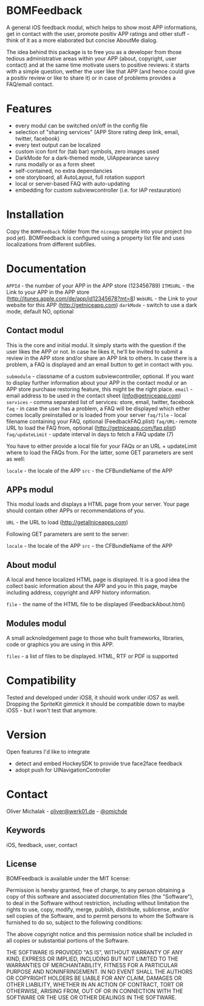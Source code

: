# BOMFeedback

A general iOS feedback modul, which helps to show most APP informations, get in contact with the user, promote positiv APP ratings and other stuff - think of it as a more elaborated but concise AboutMe dialog.

The idea behind this package is to free you as a developer from those tedious administrative areas within your APP (about, copyright, user contact) and at the same time motivate users to positive reviews: it starts with a simple question, wether the user like that APP (and hence could give a positiv review or like to share it) or in case of problems provides a FAQ/email contact.

# Features

- every modul can be switched on/off in the config file
- selection of "sharing services" (APP Store rating deep link, email, twitter, facebook)
- every text output can be localized
- custom icon font for (tab bar) symbols, zero images used
- DarkMode for a dark-themed mode, UIAppearance savvy
- runs modally or as a form sheet
- self-contained, no extra dependancies
- one storyboard, all AutoLayout, full rotation support
- local or server-based FAQ with auto-updating
- embedding for custom subviewcontroller (i.e. for IAP restauration)

# Installation

Copy the `BOMFeedback` folder from the `niceapp` sample into your project (no pod jet). BOMFeedback is configured using a property list file and uses localizations from different subfiles.

# Documentation

`APPId` - the number of your APP in the APP store (123456789)
`ITMSURL` - the Link to your APP in the APP store (http://itunes.apple.com/de/app/id12345678?mt=8)
`WebURL` - the Link to your website for this APP (http://getniceapp.com)
`darkMode` - switch to use a dark mode, default NO, optional

## Contact modul

This is the core and initial modul. It simply starts with the question if the user likes the APP or not. In case he likes it, he'll be invited to submit a review in the APP store and/or share an APP link to others. In case there is a problem, a FAQ is displayed and an email button to get in contact with you.

`submodule` - classname of a custom subviewcontroller, optional. If you want to display further information about your APP in the contact modul or an APP store purchase restoring feature, this might be the right place.
`email` - email address to be used in the contact sheet (info@getniceapp.com)
`services` - comma separated list of services: store, email, twitter, facebook
`faq` - in case the user has a problem, a FAQ will be displayed which either comes locally  preinstalled or is loaded from your server
`faq/file` - local filename containing your FAQ, optional (FeedbackFAQ.plist)
`faq/URL`- remote URL to load the FAQ from, optional (http://getniceapp.com/faq.plist)
`faq/updateLimit` - update interval in days to fetch a FAQ update (7)

You have to either provide a local file for your FAQs or an URL + updateLimit where to load the FAQs from. For the latter, some GET parameters are sent as well:

`locale` - the locale of the APP
`src` - the CFBundleName of the APP

## APPs modul

This modul loads and displays a HTML page from your server. Your page should contain other APPs or recommendations of you.

`URL` - the URL to load (http://getallniceapps.com)

Following GET parameters are sent to the server:

`locale` - the locale of the APP
`src` - the CFBundleName of the APP

## About modul

A local and hence localized HTML page is displayed. It is a good idea the collect basic information about the APP and you in this page, maybe including address, copyright and APP history information.

`file` - the name of the HTML file to be displayed (FeedbackAbout.html)

## Modules modul

A small acknoledgement page to those who built frameworks, libraries, code or graphics you are using in this APP.

`files` - a list of files to be displayed. HTML, RTF or PDF is supported

# Compatibility

Tested and developed under iOS8, it should work under iOS7 as well. Dropping the SpriteKit gimmick it should be compatible down to maybe iOS5 - but I won't test that anymore.

# Version

Open features I'd like to integrate
- detect and embed HockeySDK to provide true face2face feedback
- adopt push for UINavigationController

# Contact

Oliver Michalak - [oliver@werk01.de](mailto:oliver@werk01.de) - [@omichde](http://twitter.com/omichde)

## Keywords

iOS, feedback, user, contact

## License

BOMFeedback is available under the MIT license:

Permission is hereby granted, free of charge, to any person obtaining a copy
of this software and associated documentation files (the "Software"), to deal
in the Software without restriction, including without limitation the rights
to use, copy, modify, merge, publish, distribute, sublicense, and/or sell
copies of the Software, and to permit persons to whom the Software is
furnished to do so, subject to the following conditions:

The above copyright notice and this permission notice shall be included in
all copies or substantial portions of the Software.

THE SOFTWARE IS PROVIDED "AS IS", WITHOUT WARRANTY OF ANY KIND, EXPRESS OR
IMPLIED, INCLUDING BUT NOT LIMITED TO THE WARRANTIES OF MERCHANTABILITY,
FITNESS FOR A PARTICULAR PURPOSE AND NONINFRINGEMENT. IN NO EVENT SHALL THE
AUTHORS OR COPYRIGHT HOLDERS BE LIABLE FOR ANY CLAIM, DAMAGES OR OTHER
LIABILITY, WHETHER IN AN ACTION OF CONTRACT, TORT OR OTHERWISE, ARISING FROM,
OUT OF OR IN CONNECTION WITH THE SOFTWARE OR THE USE OR OTHER DEALINGS IN
THE SOFTWARE.
